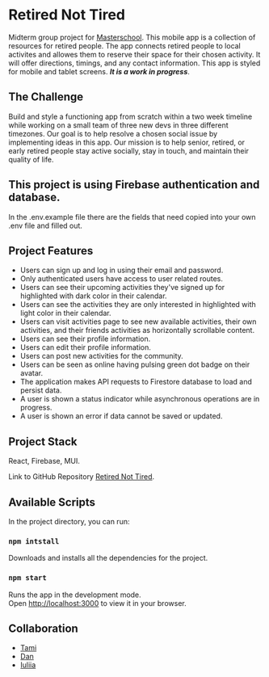 # Retired Not Tired

Midterm group project for [Masterschool](https://www.masterschool.com/?_gl=1*1byntnc*_gcl_aw*R0NMLjE2NzAyMTc3NzUuQ2p3S0NBaUFwN0djQmhBMEVpd0E5VTBtdG1zS2RqeS01LXRhYzZBS2IwWHh4ODlNZzZ5TWdYRjN2RDNuUnBELUpGY2NmMlVlNlNlSTNSb0M5d3NRQXZEX0J3RQ..&_ga=2.181127207.1447758722.1670217774-425076933.1670217774&_gac=1.53062618.1670217774.CjwKCAiAp7GcBhA0EiwA9U0mtmsKdjy-5-tac6AKb0Xxx89Mg6yMgXF3vD3nRpD-JFccf2Ue6SeI3RoC9wsQAvD_BwE). This mobile app is a collection of resources for retired people. The app connects retired people to local activites and allowes them to reserve their space for their chosen activity. It will offer directions, timings, and any contact information. This app is styled for mobile and tablet screens. **_It is a work in progress_**.

## The Challenge

Build and style a functioning app from scratch within a two week timeline while working on a small team of three new devs in three different timezones. Our goal is to help resolve a chosen social issue by implementing ideas in this app. Our mission is to help senior, retired, or early retired people stay active socially, stay in touch, and maintain their quality of life.


## This project is using Firebase authentication and database.

 In the .env.example file there are the fields that need copied into your own .env file and filled out.

 ## Project Features

 - Users can sign up and log in using their email and password.
 - Only authenticated users have access to user related routes.
 - Users can see their upcoming activities they've signed up for highlighted with dark color in their calendar.
 - Users can see the activities they are only interested in highlighted with light color in their calendar.
 - Users can visit activities page to see new available activities, their own activities, and their friends activities as horizontally scrollable content.
 - Users can see their profile information.
 - Users can edit their profile information.
 - Users can post new activities for the community.
 - Users can be seen as online having pulsing green dot badge on their avatar.
 - The application makes API requests to Firestore database to load and persist data.
 - A user is shown a status indicator while asynchronous operations are in progress.
 - A user is shown an error if data cannot be saved or updated.


 ## Project Stack

 React, Firebase, MUI.

 Link to GitHub Repository [Retired Not Tired](https://github.com/juliasut/Retired-Not-Tired).

## Available Scripts

In the project directory, you can run:

### `npm intstall`

Downloads and installs all the dependencies for the project.

### `npm start`

Runs the app in the development mode.\
Open [http://localhost:3000](http://localhost:3000) to view it in your browser.

## Collaboration

- [Tami](https://github.com/tagaertner)
- [Dan](https://github.com/danielrees8743)
- [Iuliia](https://github.com/juliasut)
